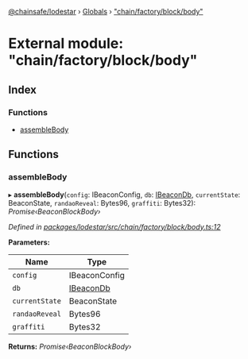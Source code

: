 [@chainsafe/lodestar](../README.md) › [Globals](../globals.md) › ["chain/factory/block/body"](_chain_factory_block_body_.md)

# External module: "chain/factory/block/body"

## Index

### Functions

* [assembleBody](_chain_factory_block_body_.md#assemblebody)

## Functions

###  assembleBody

▸ **assembleBody**(`config`: IBeaconConfig, `db`: [IBeaconDb](../interfaces/_db_api_beacon_interface_.ibeacondb.md), `currentState`: BeaconState, `randaoReveal`: Bytes96, `graffiti`: Bytes32): *Promise‹BeaconBlockBody›*

*Defined in [packages/lodestar/src/chain/factory/block/body.ts:12](https://github.com/ChainSafe/lodestar/blob/3dee40678/packages/lodestar/src/chain/factory/block/body.ts#L12)*

**Parameters:**

Name | Type |
------ | ------ |
`config` | IBeaconConfig |
`db` | [IBeaconDb](../interfaces/_db_api_beacon_interface_.ibeacondb.md) |
`currentState` | BeaconState |
`randaoReveal` | Bytes96 |
`graffiti` | Bytes32 |

**Returns:** *Promise‹BeaconBlockBody›*
